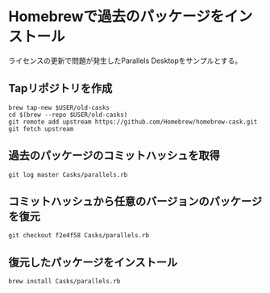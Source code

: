 # Homebrewで過去のパッケージをインストール
ライセンスの更新で問題が発生したParallels Desktopをサンプルとする。

## Tapリポジトリを作成
```shell
brew tap-new $USER/old-casks
cd $(brew --repo $USER/old-casks)
git remote add upstream https://github.com/Homebrew/homebrew-cask.git
git fetch upstream
```

## 過去のパッケージのコミットハッシュを取得
```shell
git log master Casks/parallels.rb
```

## コミットハッシュから任意のバージョンのパッケージを復元
```shell
git checkout f2e4f58 Casks/parallels.rb
```

## 復元したパッケージをインストール
```shell
brew install Casks/parallels.rb
```
